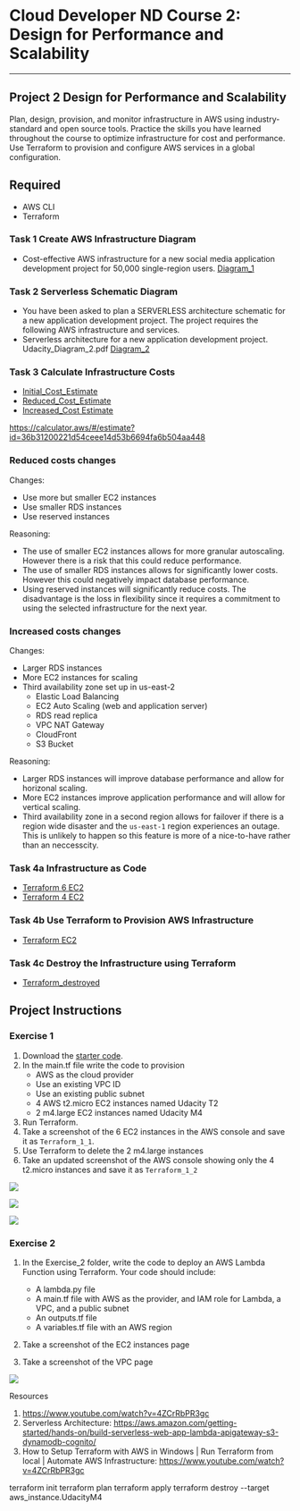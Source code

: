 # Cloud Developer ND Course 2: Design for Performance and Scalability

---

## Project 2  Design for Performance and Scalability


Plan, design, provision, and monitor infrastructure in AWS using industry-standard and open source tools. Practice the skills you have learned throughout the course to optimize infrastructure for cost and performance. Use Terraform to provision and configure AWS services in a global configuration.

## Required

- AWS CLI
- Terraform


### Task 1 Create AWS Infrastructure Diagram
- Cost-effective AWS infrastructure for a new social media application development project for 50,000 single-region users. [Diagram_1](Task1/Udacity_Diagram_1.pdf)


### Task 2 Serverless Schematic Diagram
- You have been asked to plan a SERVERLESS architecture schematic for a new application development project. The project requires the following AWS infrastructure and services.
- Serverless architecture for a new application development project. Udacity_Diagram_2.pdf [Diagram_2](Task2/Udacity_Diagram_2.pdf)

### Task 3 Calculate Infrastructure Costs
- [Initial_Cost_Estimate](Task3/Initial_Cost_Estimate.csv)
- [Reduced_Cost_Estimate](Task3/Reduced_Cost_Estimate.csv)
- [Increased_Cost Estimate](Task3/Increased_Cost_Estimate.csv)

https://calculator.aws/#/estimate?id=36b31200221d54ceee14d53b6694fa6b504aa448

### Reduced costs changes

Changes:

- Use more but smaller EC2 instances
- Use smaller RDS instances
- Use reserved instances

Reasoning:

- The use of smaller EC2 instances allows for more granular autoscaling. However there is a risk that this could reduce performance.
- The use of smaller RDS instances allows for significantly lower costs. However this could negatively impact database performance.
- Using reserved instances will significantly reduce costs. The disadvantage is the loss in flexibility since it requires a commitment to using the selected infrastructure for the next year. 

### Increased costs changes

Changes:

- Larger RDS instances
- More EC2 instances for scaling
- Third availability zone set up in us-east-2
  - Elastic Load Balancing
  - EC2 Auto Scaling (web and application server)
  - RDS read replica
  - VPC NAT Gateway
  - CloudFront
  - S3 Bucket


Reasoning:

- Larger RDS instances will improve database performance and allow for horizonal scaling.
- More EC2 instances improve application performance and will allow for vertical scaling.
- Third availability zone in a second region allows for failover if there is a region wide disaster and the `us-east-1` region experiences an outage. This is unlikely to happen so this feature is more of a nice-to-have rather than an neccesscity.



### Task 4a Infrastructure as Code

- [Terraform 6 EC2](Task5/Terraform_1_1.png)
- [Terraform 4 EC2](Task5/Terraform_1_2.png)

### Task 4b Use Terraform to Provision AWS Infrastructure

- [Terraform EC2](Task5/Terraform_2_1.png)

### Task 4c Destroy the Infrastructure using Terraform

- [Terraform_destroyed](Task5/Terraform_destroyed.png)



## Project  Instructions

### Exercise 1

1. Download the [starter code](https://github.com/udacity/cand-c2-project).
2. In the main.tf file write the code to provision
   * AWS as the cloud provider
   * Use an existing VPC ID
   * Use an existing public subnet
   * 4 AWS t2.micro EC2 instances named Udacity T2
   * 2 m4.large EC2 instances named Udacity M4
3. Run Terraform. 
4. Take a screenshot of the 6 EC2 instances in the AWS console and save it as `Terraform_1_1`. 
5. Use Terraform to  delete the 2 m4.large instances 
6. Take an updated screenshot of the AWS console showing only the 4 t2.micro instances and save it as `Terraform_1_2`

![](screenshots/Terraform_1_1.png)

![](screenshots/Terraform_1_2.png)

![](screenshots/Terraform_2_1.png)



### Exercise 2

1. In the  Exercise_2 folder, write the code to deploy an AWS Lambda Function using Terraform. Your code should include:

   * A lambda.py file
   * A main.tf file with AWS as the provider, and IAM role for Lambda, a VPC, and a public subnet
   * An outputs.tf file
   * A variables.tf file with an AWS region
  
2. Take a screenshot of the EC2 instances page



3. Take a screenshot of the VPC page 

![](screenshots/Terraform_destroyed.png)


Resources
1. https://www.youtube.com/watch?v=4ZCrRbPR3gc
2. Serverless Architecture: https://aws.amazon.com/getting-started/hands-on/build-serverless-web-app-lambda-apigateway-s3-dynamodb-cognito/
3. How to Setup Terraform with AWS in Windows | Run Terraform from local | Automate AWS Infrastructure: https://www.youtube.com/watch?v=4ZCrRbPR3gc

terraform init
terraform plan
terraform apply
terraform destroy --target aws_instance.UdacityM4
